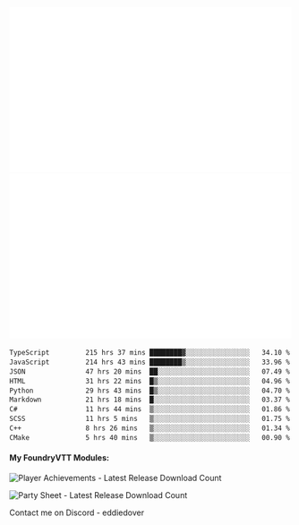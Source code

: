 
![](https://raw.githubusercontent.com/eddiedover/ghstats/master/generated/overview.svg)
![](https://raw.githubusercontent.com/eddiedover/ghstats/master/generated/languages.svg)

<!--START_SECTION:waka-->

```txt
TypeScript         215 hrs 37 mins ████████▓░░░░░░░░░░░░░░░░   34.10 %
JavaScript         214 hrs 43 mins ████████▒░░░░░░░░░░░░░░░░   33.96 %
JSON               47 hrs 20 mins  ██░░░░░░░░░░░░░░░░░░░░░░░   07.49 %
HTML               31 hrs 22 mins  █▒░░░░░░░░░░░░░░░░░░░░░░░   04.96 %
Python             29 hrs 43 mins  █▒░░░░░░░░░░░░░░░░░░░░░░░   04.70 %
Markdown           21 hrs 18 mins  █░░░░░░░░░░░░░░░░░░░░░░░░   03.37 %
C#                 11 hrs 44 mins  ▒░░░░░░░░░░░░░░░░░░░░░░░░   01.86 %
SCSS               11 hrs 5 mins   ▒░░░░░░░░░░░░░░░░░░░░░░░░   01.75 %
C++                8 hrs 26 mins   ▒░░░░░░░░░░░░░░░░░░░░░░░░   01.34 %
CMake              5 hrs 40 mins   ▒░░░░░░░░░░░░░░░░░░░░░░░░   00.90 %
```

<!--END_SECTION:waka-->

#### My FoundryVTT Modules:

  ![Player Achievements - Latest Release Download Count](https://img.shields.io/badge/dynamic/json?label=Player%20Achievements%20-%20Downloads@latest&query=assets%5B1%5D.download_count&url=https%3A%2F%2Fapi.github.com%2Frepos%2FEddieDover%2Ffvtt-player-achievements%2Freleases%2Flatest)

  ![Party Sheet - Latest Release Download Count](https://img.shields.io/badge/dynamic/json?label=Party%20Sheet%20-%20Downloads@latest&query=assets%5B1%5D.download_count&url=https%3A%2F%2Fapi.github.com%2Frepos%2FEddieDover%2Ffvtt-party-sheet%2Freleases%2Flatest)

<a rel="me" href="https://techhub.social/@EddieDover"></a>

Contact me on Discord - eddiedover
